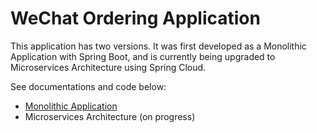 # WeChat Ordering Application

This application has two versions. It was first developed as a Monolithic Application with Spring Boot, and is currently being upgraded to Microservices Architecture using Spring Cloud.   

See documentations and code below:
- [Monolithic Application](https://github.com/neutron98/wechat-ordering/tree/master/mart)
- Microservices Architecture (on progress)
